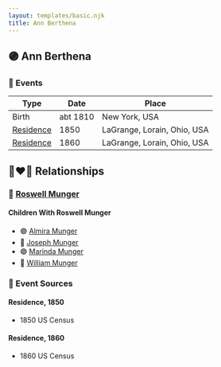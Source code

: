 ```yaml
---
layout: templates/basic.njk
title: Ann Berthena
---
```

## 🟣 Ann Berthena

### 📆 Events

Type | Date | Place
------ | ------ | ------
Birth | abt 1810 | New York, USA
[Residence](#event-1) | 1850 | LaGrange, Lorain, Ohio, USA
[Residence](#event-2) | 1860 | LaGrange, Lorain, Ohio, USA

## 👩‍❤️‍👨 Relationships

### 🔵 [Roswell Munger](/people/2/21686617)

#### Children With Roswell Munger
* 🟣 [Almira Munger](/people/3/36419408)
* 🔵 [Joseph Munger](/people/8/88850948)
* 🟣 [Marinda Munger](/people/4/42602883)
* 🔵 [William Munger](/people/8/84347792)
### 📰 Event Sources

#### <a id="event-1"></a> Residence, 1850
* 1850 US Census

#### <a id="event-2"></a> Residence, 1860
* 1860 US Census